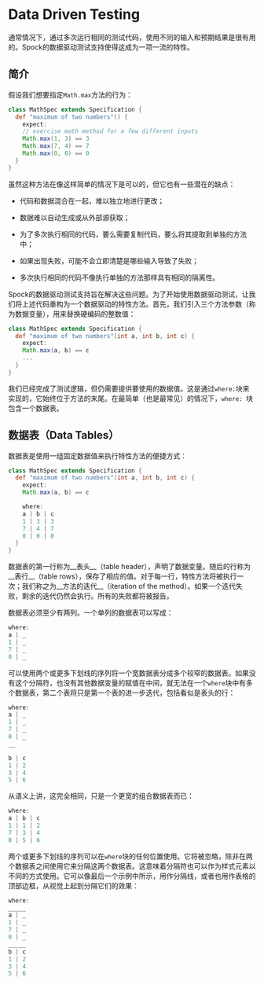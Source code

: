 # Data Driven Testing

通常情况下，通过多次运行相同的测试代码，使用不同的输入和预期结果是很有用的。Spock的数据驱动测试支持使得这成为一项一流的特性。

## 简介

假设我们想要指定`Math.max`方法的行为：



```groovy
class MathSpec extends Specification {
  def "maximum of two numbers"() {
    expect:
    // exercise math method for a few different inputs
    Math.max(1, 3) == 3
    Math.max(7, 4) == 7
    Math.max(0, 0) == 0
  }
}
```

虽然这种方法在像这样简单的情况下是可以的，但它也有一些潜在的缺点：

- 代码和数据混合在一起，难以独立地进行更改；

- 数据难以自动生成或从外部源获取；

- 为了多次执行相同的代码，要么需要复制代码，要么将其提取到单独的方法中；

- 如果出现失败，可能不会立即清楚是哪些输入导致了失败；

- 多次执行相同的代码不像执行单独的方法那样具有相同的隔离性。

Spock的数据驱动测试支持旨在解决这些问题。为了开始使用数据驱动测试，让我们将上述代码重构为一个数据驱动的特性方法。首先，我们引入三个方法参数（称为数据变量），用来替换硬编码的整数值：



```groovy
class MathSpec extends Specification {
  def "maximum of two numbers"(int a, int b, int c) {
    expect:
    Math.max(a, b) == c
    ...
  }
}
```

我们已经完成了测试逻辑，但仍需要提供要使用的数据值。这是通过`where:`块来实现的，它始终位于方法的末尾。在最简单（也是最常见）的情况下，`where: `块包含一个数据表。



## 数据表（Data Tables）

数据表是使用一组固定数据值来执行特性方法的便捷方式：

```groovy
class MathSpec extends Specification {
  def "maximum of two numbers"(int a, int b, int c) {
    expect:
    Math.max(a, b) == c

    where:
    a | b | c
    1 | 3 | 3
    7 | 4 | 7
    0 | 0 | 0
  }
}
```

数据表的第一行称为__表头__（table header），声明了数据变量。随后的行称为__表行__（table rows），保存了相应的值。对于每一行，特性方法将被执行一次；我们称之为__方法的迭代__（iteration of the method）。如果一个迭代失败，剩余的迭代仍然会执行。所有的失败都将被报告。

数据表必须至少有两列。一个单列的数据表可以写成：

```groovy
where:
a | _
1 | _
7 | _
0 | _
```

可以使用两个或更多下划线的序列将一个宽数据表分成多个较窄的数据表。如果没有这个分隔符，也没有其他数据变量的赋值在中间，就无法在一个`where`块中有多个数据表，第二个表将只是第一个表的进一步迭代，包括看似是表头的行：

```groovy
where:
a | _
1 | _
7 | _
0 | _
__

b | c
1 | 2
3 | 4
5 | 6
```

从语义上讲，这完全相同，只是一个更宽的组合数据表而已：

```groovy
where:
a | b | c
1 | 1 | 2
7 | 3 | 4
0 | 5 | 6
```

两个或更多下划线的序列可以在`where`块的任何位置使用。它将被忽略，除非在两个数据表之间使用它来分隔这两个数据表。这意味着分隔符也可以作为样式元素以不同的方式使用。它可以像最后一个示例中所示，用作分隔线，或者也用作表格的顶部边框，从视觉上起到分隔它们的效果：

```groovy
where:
_____
a | _
1 | _
7 | _
0 | _
_____
b | c
1 | 2
3 | 4
5 | 6
```

